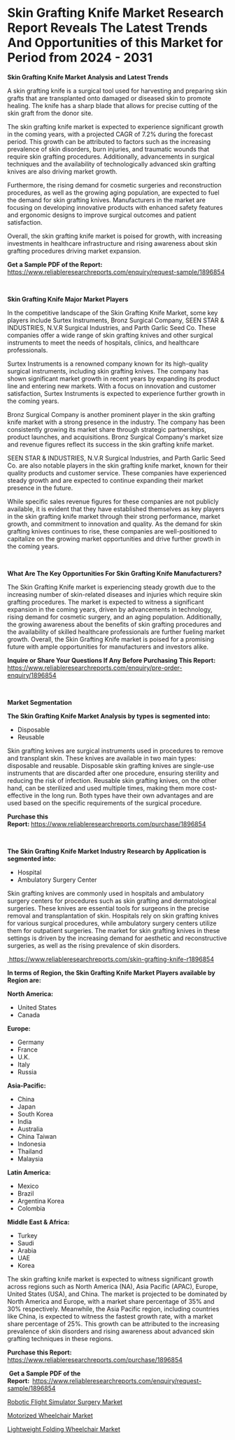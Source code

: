 <p><h1>Skin Grafting Knife Market Research Report Reveals The Latest Trends And Opportunities of this Market for Period from 2024 - 2031</h1></p><p><strong>Skin Grafting Knife Market Analysis and Latest Trends</strong></p>
<p><p>A skin grafting knife is a surgical tool used for harvesting and preparing skin grafts that are transplanted onto damaged or diseased skin to promote healing. The knife has a sharp blade that allows for precise cutting of the skin graft from the donor site.</p><p>The skin grafting knife market is expected to experience significant growth in the coming years, with a projected CAGR of 7.2% during the forecast period. This growth can be attributed to factors such as the increasing prevalence of skin disorders, burn injuries, and traumatic wounds that require skin grafting procedures. Additionally, advancements in surgical techniques and the availability of technologically advanced skin grafting knives are also driving market growth.</p><p>Furthermore, the rising demand for cosmetic surgeries and reconstruction procedures, as well as the growing aging population, are expected to fuel the demand for skin grafting knives. Manufacturers in the market are focusing on developing innovative products with enhanced safety features and ergonomic designs to improve surgical outcomes and patient satisfaction.</p><p>Overall, the skin grafting knife market is poised for growth, with increasing investments in healthcare infrastructure and rising awareness about skin grafting procedures driving market expansion.</p></p>
<p><strong>Get a Sample PDF of the Report:&nbsp;</strong> <a href="https://www.reliableresearchreports.com/enquiry/request-sample/1896854">https://www.reliableresearchreports.com/enquiry/request-sample/1896854</a></p>
<p>&nbsp;</p>
<p><strong>Skin Grafting Knife Major Market Players</strong></p>
<p><p>In the competitive landscape of the Skin Grafting Knife Market, some key players include Surtex Instruments, Bronz Surgical Company, SEEN STAR & INDUSTRIES, N.V.R Surgical Industries, and Parth Garlic Seed Co. These companies offer a wide range of skin grafting knives and other surgical instruments to meet the needs of hospitals, clinics, and healthcare professionals.</p><p>Surtex Instruments is a renowned company known for its high-quality surgical instruments, including skin grafting knives. The company has shown significant market growth in recent years by expanding its product line and entering new markets. With a focus on innovation and customer satisfaction, Surtex Instruments is expected to experience further growth in the coming years.</p><p>Bronz Surgical Company is another prominent player in the skin grafting knife market with a strong presence in the industry. The company has been consistently growing its market share through strategic partnerships, product launches, and acquisitions. Bronz Surgical Company's market size and revenue figures reflect its success in the skin grafting knife market.</p><p>SEEN STAR & INDUSTRIES, N.V.R Surgical Industries, and Parth Garlic Seed Co. are also notable players in the skin grafting knife market, known for their quality products and customer service. These companies have experienced steady growth and are expected to continue expanding their market presence in the future.</p><p>While specific sales revenue figures for these companies are not publicly available, it is evident that they have established themselves as key players in the skin grafting knife market through their strong performance, market growth, and commitment to innovation and quality. As the demand for skin grafting knives continues to rise, these companies are well-positioned to capitalize on the growing market opportunities and drive further growth in the coming years.</p></p>
<p>&nbsp;</p>
<p><strong>What Are The Key Opportunities For Skin Grafting Knife Manufacturers?</strong></p>
<p><p>The Skin Grafting Knife market is experiencing steady growth due to the increasing number of skin-related diseases and injuries which require skin grafting procedures. The market is expected to witness a significant expansion in the coming years, driven by advancements in technology, rising demand for cosmetic surgery, and an aging population. Additionally, the growing awareness about the benefits of skin grafting procedures and the availability of skilled healthcare professionals are further fueling market growth. Overall, the Skin Grafting Knife market is poised for a promising future with ample opportunities for manufacturers and investors alike.</p></p>
<p><strong>Inquire or Share Your Questions If Any Before Purchasing This Report:</strong> <a href="https://www.reliableresearchreports.com/enquiry/pre-order-enquiry/1896854">https://www.reliableresearchreports.com/enquiry/pre-order-enquiry/1896854</a></p>
<p>&nbsp;</p>
<p><strong>Market Segmentation</strong></p>
<p><strong>The Skin Grafting Knife Market Analysis by types is segmented into:</strong></p>
<p><ul><li>Disposable</li><li>Reusable</li></ul></p>
<p><p>Skin grafting knives are surgical instruments used in procedures to remove and transplant skin. These knives are available in two main types: disposable and reusable. Disposable skin grafting knives are single-use instruments that are discarded after one procedure, ensuring sterility and reducing the risk of infection. Reusable skin grafting knives, on the other hand, can be sterilized and used multiple times, making them more cost-effective in the long run. Both types have their own advantages and are used based on the specific requirements of the surgical procedure.</p></p>
<p><strong>Purchase this Report:&nbsp;</strong><a href="https://www.reliableresearchreports.com/purchase/1896854">https://www.reliableresearchreports.com/purchase/1896854</a></p>
<p>&nbsp;</p>
<p><strong>The Skin Grafting Knife Market Industry Research by Application is segmented into:</strong></p>
<p><ul><li>Hospital</li><li>Ambulatory Surgery Center</li></ul></p>
<p><p>Skin grafting knives are commonly used in hospitals and ambulatory surgery centers for procedures such as skin grafting and dermatological surgeries. These knives are essential tools for surgeons in the precise removal and transplantation of skin. Hospitals rely on skin grafting knives for various surgical procedures, while ambulatory surgery centers utilize them for outpatient surgeries. The market for skin grafting knives in these settings is driven by the increasing demand for aesthetic and reconstructive surgeries, as well as the rising prevalence of skin disorders.</p></p>
<p><a href="https://www.reliableresearchreports.com/skin-grafting-knife-r1896854">&nbsp;https://www.reliableresearchreports.com/skin-grafting-knife-r1896854</a></p>
<p><strong>In terms of Region, the Skin Grafting Knife Market Players available by Region are:</strong></p>
<p>
    <p> <strong> North America: </strong>
        <ul>
            <li>United States</li>
            <li>Canada</li>
        </ul>
        </p> 
    <p> <strong> Europe: </strong>
        <ul>
            <li>Germany</li>
            <li>France</li>
            <li>U.K.</li>
            <li>Italy</li>
            <li>Russia</li>
        </ul>
        </p> 
    <p> <strong> Asia-Pacific: </strong>
        <ul>
            <li>China</li>
            <li>Japan</li>
            <li>South Korea</li>
            <li>India</li>
            <li>Australia</li>
            <li>China Taiwan</li>
            <li>Indonesia</li>
            <li>Thailand</li>
            <li>Malaysia</li>
        </ul>
        </p> 
    <p> <strong> Latin America: </strong>
        <ul>
            <li>Mexico</li>
            <li>Brazil</li>
            <li>Argentina Korea</li>
            <li>Colombia</li>
        </ul>
        </p> 
    <p> <strong> Middle East & Africa: </strong>
        <ul>
            <li>Turkey</li>
            <li>Saudi</li>
            <li>Arabia</li>
            <li>UAE</li>
            <li>Korea</li>
        </ul>
    </p>
    </p>
<p><p>The skin grafting knife market is expected to witness significant growth across regions such as North America (NA), Asia Pacific (APAC), Europe, United States (USA), and China. The market is projected to be dominated by North America and Europe, with a market share percentage of 35% and 30% respectively. Meanwhile, the Asia Pacific region, including countries like China, is expected to witness the fastest growth rate, with a market share percentage of 25%. This growth can be attributed to the increasing prevalence of skin disorders and rising awareness about advanced skin grafting techniques in these regions.</p></p>
<p><strong>Purchase this Report: </strong><a href="https://www.reliableresearchreports.com/purchase/1896854">https://www.reliableresearchreports.com/purchase/1896854</a></p>
<p>&nbsp;<strong>Get a Sample PDF of the Report:&nbsp;&nbsp;</strong><a href="https://www.reliableresearchreports.com/enquiry/request-sample/1896854">https://www.reliableresearchreports.com/enquiry/request-sample/1896854</a></p>
<p><strong></strong></p>
<p><p><a href="https://www.linkedin.com/pulse/robotic-flight-simulator-surgery-market-analysis-its-cagr-segmentation-kvc7e?trackingId=JcfvmXGCtHFN6dNFfE5Jhg%3D%3D">Robotic Flight Simulator Surgery Market</a></p><p><a href="https://www.linkedin.com/pulse/motorized-wheelchair-market-furnishes-information-share-iu2qe?trackingId=MmKTaHPKk9zWR5Wyj4D1sw%3D%3D">Motorized Wheelchair Market</a></p><p><a href="https://www.linkedin.com/pulse/lightweight-folding-wheelchair-market-size-trends-complete-p9ife?trackingId=Ehz1kLR251EHTcXWZGzJSQ%3D%3D">Lightweight Folding Wheelchair Market</a></p></p>